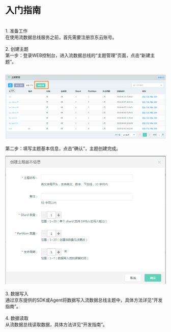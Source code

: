 # 入门指南<br>
<br>
1. 准备工作<br>
在使用流数据总线服务之前，首先需要注册京东云账号。<br>
<br>
2. 创建主题<br>
第一步：登录WEB控制台，进入流数据总线的“主题管理”页面，点击“新建主题”。<br>
<br>

![创建主题](https://github.com/jdcloudcom/cn/blob/edit/image/DataBus/db-002.png?raw=true "创建主题")<br>
<br>
第二步：填写主题基本信息，点击“确认”，主题创建完成。<br>

![填写信息](https://github.com/jdcloudcom/cn/blob/edit/image/DataBus/db-003.png?raw=true "填写信息")<br>
<br>
3. 数据写入<br>
通过京东提供的SDK或Agent将数据写入流数据总线主题中，具体方法详见“开发指南”。<br>
<br>
4. 数据读取<br>
从流数据总线读取数据，具体方法详见“开发指南”。<br>
<br>
